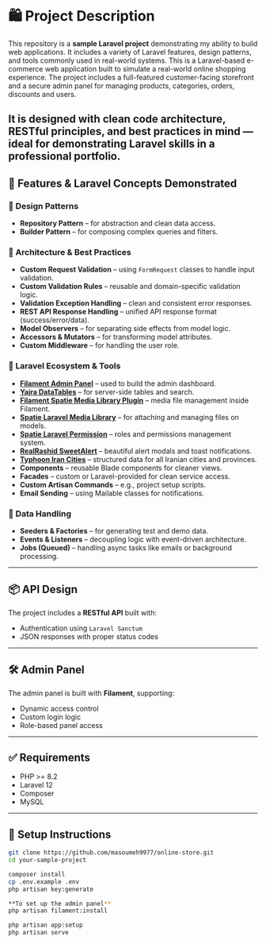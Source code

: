 # 🛍️ Project Description

This repository is a **sample Laravel project** demonstrating my ability to build web applications. It includes a variety of Laravel features, design patterns, and tools commonly used in real-world systems.
This is a Laravel-based e-commerce web application built to simulate a real-world online shopping experience. The project includes a full-featured customer-facing storefront and a secure admin panel for managing products, categories, orders, discounts and users.

It is designed with clean code architecture, RESTful principles, and best practices in mind — ideal for demonstrating Laravel skills in a professional portfolio.
---

## 🚀 Features & Laravel Concepts Demonstrated

### 🧱 Design Patterns
- **Repository Pattern** – for abstraction and clean data access.
- **Builder Pattern** – for composing complex queries and filters.

### 📐 Architecture & Best Practices
- **Custom Request Validation** – using `FormRequest` classes to handle input validation.
- **Custom Validation Rules** – reusable and domain-specific validation logic.
- **Validation Exception Handling** – clean and consistent error responses.
- **REST API Response Handling** – unified API response format (success/error/data).
- **Model Observers** – for separating side effects from model logic.
- **Accessors & Mutators** – for transforming model attributes.
- **Custom Middleware** – for handling the user role.

### 🧩 Laravel Ecosystem & Tools
- **[Filament Admin Panel](https://filamentphp.com/)** – used to build the admin dashboard.
- **[Yajra DataTables](https://github.com/yajra/laravel-datatables)** – for server-side tables and search.
- **[Filament Spatie Media Library Plugin](https://filamentphp.com/plugins/spatie-laravel-media-library)** – media file management inside Filament.
- **[Spatie Laravel Media Library](https://spatie.be/docs/laravel-medialibrary)** – for attaching and managing files on models.
- **[Spatie Laravel Permission](https://spatie.be/docs/laravel-permission)** – roles and permissions management system.
- **[RealRashid SweetAlert](https://github.com/realrashid/sweet-alert)** – beautiful alert modals and toast notifications.
- **[Typhoon Iran Cities](https://github.com/salibhdr/typhoon-iran-cities)** – structured data for all Iranian cities and provinces.
- **Components** – reusable Blade components for cleaner views.
- **Facades** – custom or Laravel-provided for clean service access.
- **Custom Artisan Commands** – e.g., project setup scripts.
- **Email Sending** – using Mailable classes for notifications.

### 🧬 Data Handling
- **Seeders & Factories** – for generating test and demo data.
- **Events & Listeners** – decoupling logic with event-driven architecture.
- **Jobs (Queued)** – handling async tasks like emails or background processing.

---

## 📦 API Design

The project includes a **RESTful API** built with:
- Authentication using `Laravel Sanctum`
- JSON responses with proper status codes

---

## 🛠️ Admin Panel

The admin panel is built with **Filament**, supporting:
- Dynamic access control
- Custom login logic
- Role-based panel access

---

## ✅ Requirements

- PHP >= 8.2
- Laravel 12
- Composer
- MySQL

---

## 🧪 Setup Instructions

```bash
git clone https://github.com/masoumeh9977/online-store.git
cd your-sample-project

composer install
cp .env.example .env
php artisan key:generate

**To set up the admin panel**
php artisan filament:install

php artisan app:setup
php artisan serve
